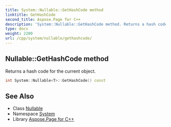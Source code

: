 ```yaml
---
title: System::Nullable::GetHashCode method
linktitle: GetHashCode
second_title: Aspose.Page for C++
description: 'System::Nullable::GetHashCode method. Returns a hash code for the current object in C++.'
type: docs
weight: 2200
url: /cpp/system/nullable/gethashcode/
---
```

## Nullable::GetHashCode method


Returns a hash code for the current object.

```cpp
int System::Nullable<T>::GetHashCode() const
```

## See Also

* Class [Nullable](../)
* Namespace [System](../../)
* Library [Aspose.Page for C++](../../../)
